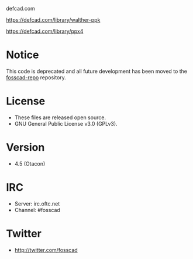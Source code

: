 defcad.com

https://defcad.com/library/walther-ppk

https://defcad.com/library/ppx4




# Notice
This code is deprecated and all future development has been moved to the [fosscad-repo](https://github.com/maduce/fosscad-repo) repository.

# License

* These files are released open source.
* GNU General Public License v3.0 (GPLv3).

# Version

* 4.5 (Otacon)

# IRC
* Server: irc.oftc.net 
* Channel: #fosscad

# Twitter
* http://twitter.com/fosscad



